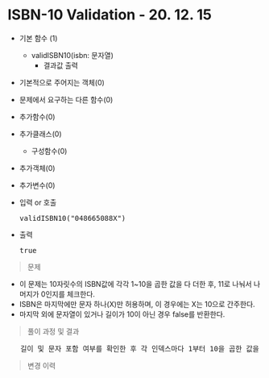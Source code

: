 # ISBN-10 Validation - 20. 12. 15

- 기본 함수 (1)
  - validISBN10(isbn: 문자열)
    - 결과값 출력
- 기본적으로 주어지는 객체(0)
- 문제에서 요구하는 다른 함수(0)
- 추가함수(0)
- 추가클래스(0)
  - 구성함수(0)
- 추가객체(0)
- 추가변수(0)

- 입력 or 호출
  <pre>validISBN10("048665088X")</pre>
 
- 출력
  <pre>true</pre>

> 문제
  - 이 문제는 10자릿수의 ISBN값에 각각 1~10을 곱한 값을 다 더한 후, 11로 나눠서 나머지가 0인지를 체크한다.
  - ISBN은 마지막에만 문자 하나(X)만 허용하며, 이 경우에는 X는 10으로 간주한다.
  - 마지막 외에 문자열이 있거나 길이가 10이 아닌 경우 false를 반환한다.

> 풀이 과정 및 결과
<pre>
   길이 및 문자 포함 여부를 확인한 후 각 인덱스마다 1부터 10을 곱한 값을 다 더한 후 11로 나머지 연산하여 0인지 아닌지 결과를 반환한다.
</pre>

>변경 이력
<pre>
</pre>